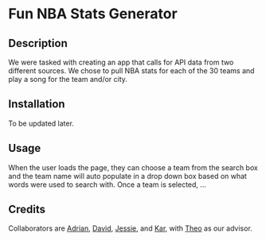 # Fun NBA Stats Generator

## Description

We were tasked with creating an app that calls for API data from two different sources. We chose to pull NBA stats for each of the 30 teams and play a song for the team and/or city.

## Installation

To be updated later.

## Usage

When the user loads the page, they can choose a team from the search box and the team name will auto populate in a drop down box based on what words were used to search with. Once a team is selected, ...

## Credits

Collaborators are [Adrian](https://github.com/Adrian-G-C), [David](https://github.com/davidkolodziej), [Jessie](https://github.com/MrMessyFace), and [Kar](https://github.com/karsodhi), with [Theo](https://github.com/Tward9) as our advisor.